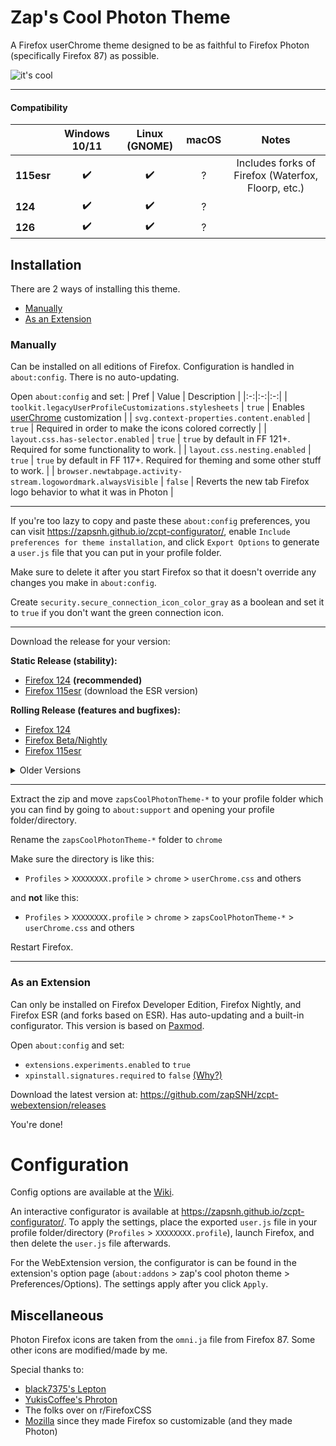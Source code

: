 # Zap's Cool Photon Theme
A Firefox userChrome theme designed to be as faithful to Firefox Photon (specifically Firefox 87) as possible.

![it's cool](https://github.com/zapSNH/zapsCoolPhotonTheme/assets/134786889/5b0dbcc3-78f2-497e-a949-39f0fdfa63cf)
____

#### Compatibility
| | Windows 10/11 | Linux (GNOME) | macOS | Notes |
|-|:-:|:-:|:-:|:-:|
| **115esr** | ✔️ | ✔️ | ? | Includes forks of Firefox (Waterfox, Floorp, etc.) |
| **124** | ✔️ | ✔️ | ? | |
| **126** | ✔️ | ✔️ | ? | |

## Installation
There are 2 ways of installing this theme.
* [Manually](#manually)
* [As an Extension](#as-an-extension)

### Manually
Can be installed on all editions of Firefox. Configuration is handled in `about:config`. There is no auto-updating.

Open `about:config` and set:
| Pref | Value | Description |
|:-:|:-:|:-:|
| `toolkit.legacyUserProfileCustomizations.stylesheets` | `true` | Enables [userChrome](https://www.userchrome.org/) customization |
| `svg.context-properties.content.enabled` | `true` | Required in order to make the icons colored correctly |
| `layout.css.has-selector.enabled` | `true` | `true` by default in FF 121+. Required for some functionality to work. |
| `layout.css.nesting.enabled` | `true` | `true` by default in FF 117+. Required for theming and some other stuff to work. |
| `browser.newtabpage.activity-stream.logowordmark.alwaysVisible` | `false` | Reverts the new tab Firefox logo behavior to what it was in Photon |
____
If you're too lazy to copy and paste these `about:config` preferences, you can visit https://zapsnh.github.io/zcpt-configurator/, enable `Include preferences for theme installation`, and click `Export Options` to generate a `user.js` file that you can put in your profile folder.

Make sure to delete it after you start Firefox so that it doesn't override any changes you make in `about:config`.

Create `security.secure_connection_icon_color_gray` as a boolean and set it to `true` if you don't want the green connection icon.
____

Download the release for your version:

__Static Release (stability):__
* [Firefox 124](https://github.com/zapSNH/zapsCoolPhotonTheme/releases/tag/v124) **(recommended)**
* [Firefox 115esr](https://github.com/zapSNH/zapsCoolPhotonTheme/releases/tag/v124) (download the ESR version)

__Rolling Release (features and bugfixes):__
* [Firefox 124](https://github.com/zapSNH/zapsCoolPhotonTheme/archive/refs/heads/main.zip)
* [Firefox Beta/Nightly](https://github.com/zapSNH/zapsCoolPhotonTheme/archive/refs/heads/nightly.zip)
* [Firefox 115esr](https://github.com/zapSNH/zapsCoolPhotonTheme/archive/refs/heads/115esr.zip)

<details>
	<summary>Older Versions</summary>

* [Firefox 99](https://github.com/zapSNH/zapsCoolPhotonTheme/archive/refs/heads/archive-v99.zip)
* [Firefox 116 - 119](https://github.com/zapSNH/zapsCoolPhotonTheme/archive/refs/heads/119.zip)
* [Other Versions (FF 120+)](https://github.com/zapSNH/zapsCoolPhotonTheme/releases)
</details>

____

Extract the zip and move `zapsCoolPhotonTheme-*` to your profile folder which you can find by going to `about:support` and opening your profile folder/directory.

Rename the `zapsCoolPhotonTheme-*` folder to `chrome`

Make sure the directory is like this:
* `Profiles` > `XXXXXXXX.profile` > `chrome` > `userChrome.css` and others

and **not** like this:
* `Profiles` > `XXXXXXXX.profile` > `chrome` > `zapsCoolPhotonTheme-*` > `userChrome.css` and others

Restart Firefox.

____

### As an Extension
Can only be installed on Firefox Developer Edition, Firefox Nightly, and Firefox ESR (and forks based on ESR). Has auto-updating and a built-in configurator.
This version is based on [Paxmod](https://github.com/numirias/paxmod).

Open `about:config` and set:
* `extensions.experiments.enabled` to `true`
* `xpinstall.signatures.required` to `false` [(Why?)](https://github.com/numirias/paxmod#why-cant-i-install-paxmod-as-a-verified-extension-through-mozilla)

Download the latest version at: https://github.com/zapSNH/zcpt-webextension/releases

You're done!

# Configuration
Config options are available at the [Wiki](https://github.com/zapSNH/zapsCoolPhotonTheme/wiki/Config-Options).

An interactive configurator is available at https://zapsnh.github.io/zcpt-configurator/. To apply the settings, place the exported `user.js` file in your profile folder/directory (`Profiles` > `XXXXXXXX.profile`), launch Firefox, and then delete the `user.js` file afterwards.

For the WebExtension version, the configurator is can be found in the extension's option page (`about:addons` > zap's cool photon theme > Preferences/Options). The settings apply after you click `Apply`.

## Miscellaneous
Photon Firefox icons are taken from the `omni.ja` file from Firefox 87.
Some other icons are modified/made by me.

Special thanks to:
- [black7375's Lepton](https://github.com/black7375/Firefox-UI-Fix)
- [YukisCoffee's Phroton](https://github.com/YukisCoffee/phroton/)
- The folks over on r/FirefoxCSS
- [Mozilla](https://www.mozilla.org/) since they made Firefox so customizable (and they made Photon)
